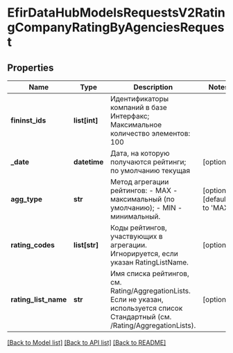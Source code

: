 # EfirDataHubModelsRequestsV2RatingCompanyRatingByAgenciesRequest

## Properties
Name | Type | Description | Notes
------------ | ------------- | ------------- | -------------
**fininst_ids** | **list[int]** | Идентификаторы компаний в базе Интерфакс;  Максимальное количество элементов: 100 | 
**_date** | **datetime** | Дата, на которую получаются рейтинги; по умолчанию текущая | [optional] 
**agg_type** | **str** | Метод агрегации рейтингов:  - MAX - максимальный (по умолчанию);  - MIN - минимальный. | [optional] [default to 'MAX']
**rating_codes** | **list[str]** | Коды рейтингов, участвующих в агрегации. Игнорируется, если указан RatingListName. | [optional] 
**rating_list_name** | **str** | Имя списка рейтингов, см. Rating/AggregationLists. Если не указан,  используется список Стандартный (см. /Rating/AggregationLists). | [optional] 

[[Back to Model list]](../README.md#documentation-for-models) [[Back to API list]](../README.md#documentation-for-api-endpoints) [[Back to README]](../README.md)

